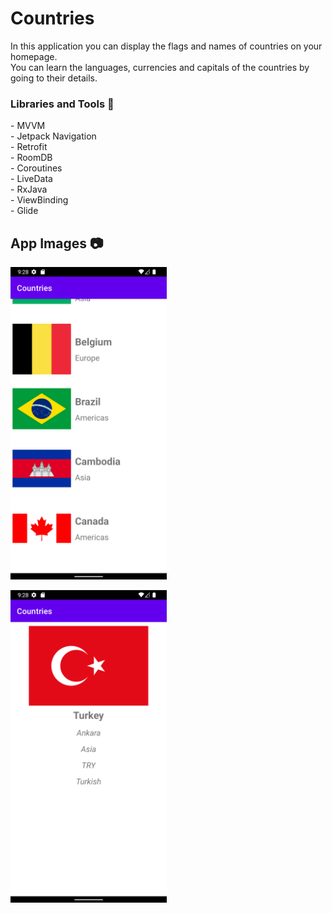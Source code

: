 # Countries

In this application you can display the flags and names of countries on your homepage. </br>
You can learn the languages, currencies and capitals of the countries by going to their details.

<h3>Libraries and Tools 🚀</h3>
- MVVM </br>
- Jetpack Navigation </br>
- Retrofit </br>
- RoomDB </br>
- Coroutines </br>
- LiveData </br>
- RxJava </br>
- ViewBinding </br>
- Glide

<h2>App Images 📷</h2>

<img src = "https://github.com/tahacaltekin/Countries/blob/master/Screenshot_1660890485.png" height = "500"> </br>

<img src = "https://github.com/tahacaltekin/Countries/blob/master/Screenshot_1660890496.png" height = "500"> 
